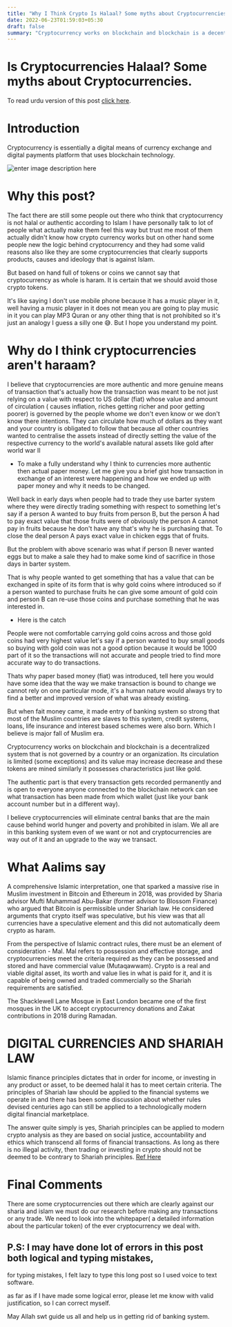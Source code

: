 ```yaml
---
title: "Why I Think Crypto Is Halaal? Some myths about Cryptocurrencies"
date: 2022-06-23T01:59:03+05:30
draft: false
summary: "Cryptocurrency works on blockchain and blockchain is a decentralized system that is not governed by a country or an organization. Its circulation is limited (some exceptions) and its value may increase decrease and these tokens are mined similarly it possesses characteristics just like gold."
---
```

  

# Is Cryptocurrencies Halaal? Some myths about Cryptocurrencies.

To read urdu version of this post [click here](/ur/why-i-think-crypto-is-halaal).
  

# Introduction

Cryptocurrency is essentially a digital means of currency exchange and digital payments platform that uses blockchain technology.

![enter image description here](https://media1.giphy.com/media/WT9wi81vtEhqt17SE4/giphy.gif?cid=ecf05e47embdp2tb0r26t355abpce3v1zmcslxwd5intwk49&rid=giphy.gif&ct=g)

# Why this post?

The fact there are still some people out there who think that cryptocurrency is not halal or authentic according to Islam I have personally talk to lot of people what actually make them feel this way but trust me most of them actually didn't know how crypto currency works but on other hand some people new the logic behind cryptocurrency and they had some valid reasons also like they are some cryptocurrencies that clearly supports products, causes and ideology that is against Islam.

  

But based on hand full of tokens or coins we cannot say that cryptocurrency as whole is haram. It is certain that we should avoid those crypto tokens.

  

It's like saying I don't use mobile phone because it has a music player in it, well having a music player in it does not mean you are going to play music in it you can play MP3 Quran or any other thing that is not prohibited so it's just an analogy I guess a silly one 😅. But I hope you understand my point.

  

# Why do I think cryptocurrencies aren't haraam?

I believe that cryptocurrencies are more authentic and more genuine means of transaction that's actually how the transaction was meant to be not just relying on a value with respect to US dollar (fiat) whose value and amount of circulation ( causes inflation, riches getting richer and poor getting poorer) is governed by the people whome we don't even know or we don't know there intentions. They can circulate how much of dollars as they want and your country is obligated to follow that because all other countries wanted to centralise the assets instead of directly setting the value of the respective currency to the world's available natural assets like gold after world war II

  

- To make a fully understand why I think to currencies more authentic then actual paper money. Let me give you a brief gist how transaction in exchange of an interest were happening and how we ended up with paper money and why it needs to be changed.

  

Well back in early days when people had to trade they use barter system where they were directly trading something with respect to something let's say if a person A wanted to buy fruits from person B, but the person A had to pay exact value that those fruits were of obviously the person A cannot pay in fruits because he don't have any that's why he is purchasing that. To close the deal person A pays exact value in chicken eggs that of fruits.

  

But the problem with above scenario was what if person B never wanted eggs but to make a sale they had to make some kind of sacrifice in those days in barter system.

  

That is why people wanted to get something that has a value that can be exchanged in spite of its form that is why gold coins where introduced so if a person wanted to purchase fruits he can give some amount of gold coin and person B can re-use those coins and purchase something that he was interested in.

  

- Here is the catch

  

People were not comfortable carrying gold coins across and those gold coins had very highest value let's say if a person wanted to buy small goods so buying with gold coin was not a good option because it would be 1000 part of it so the transactions will not accurate and people tried to find more accurate way to do transactions.

  

Thats why paper based money (fiat) was introduced, tell here you would have some idea that the way we make transaction is bound to change we cannot rely on one particular mode, it's a human nature would always try to find a better and improved version of what was already existing.

  

But when fait money came, it made entry of banking system so strong that most of the Muslim countries are slaves to this system, credit systems, loans, life insurance and interest based schemes were also born. Which I believe is major fall of Muslim era.

  

Cryptocurrency works on blockchain and blockchain is a decentralized system that is not governed by a country or an organization. Its circulation is limited (some exceptions) and its value may increase decrease and these tokens are mined similarly it possesses characteristics just like gold.

  

The authentic part is that every transaction gets recorded permanently and is open to everyone anyone connected to the blockchain network can see what transaction has been made from which wallet (just like your bank account number but in a different way).

  

I believe cryptocurrencies will eliminate central banks that are the main cause behind world hunger and poverty and prohibited in islam. We all are in this banking system even of we want or not and cryptocurrencies are way out of it and an upgrade to the way we transact.

  

# What Aalims say

A comprehensive Islamic interpretation, one that sparked a massive rise in Muslim investment in Bitcoin and Ethereum in 2018, was provided by Sharia advisor Mufti Muhammad Abu-Bakar (former advisor to Blossom Finance) who argued that Bitcoin is permissible under Shariah law. He considered arguments that crypto itself was speculative, but his view was that all currencies have a speculative element and this did not automatically deem crypto as haram.

  

From the perspective of Islamic contract rules, there must be an element of consideration - Mal. Mal refers to possession and effective storage, and cryptocurrencies meet the criteria required as they can be possessed and stored and have commercial value (Mutaqawwam). Crypto is a real and viable digital asset, its worth and value lies in what is paid for it, and it is capable of being owned and traded commercially so the Shariah requirements are satisfied.

  

The Shacklewell Lane Mosque in East London became one of the first mosques in the UK to accept cryptocurrency donations and Zakat contributions in 2018 during Ramadan.

  

# DIGITAL CURRENCIES AND SHARIAH LAW

  

Islamic finance principles dictates that in order for income, or investing in any product or asset, to be deemed halal it has to meet certain criteria. The principles of Shariah law should be applied to the financial systems we operate in and there has been some discussion about whether rules devised centuries ago can still be applied to a technologically modern digital financial marketplace.

  

The answer quite simply is yes, Shariah principles can be applied to modern crypto analysis as they are based on social justice, accountability and ethics which transcend all forms of financial transactions. As long as there is no illegal activity, then trading or investing in crypto should not be deemed to be contrary to Shariah principles. [Ref Here](https://www.qardus.com/news/what-is-cryptocurrency-and-is-it-halal)

  

# Final Comments

  

There are some cryptocurrencies out there which are clearly against our sharia and islam we must do our research before making any transactions or any trade. We need to look into the whitepaper( a detailed information about the particular token) of the ever cryptocurrency we deal with.

  

## P.S: I may have done lot of errors in this post both logical and typing mistakes,

for typing mistakes, I felt lazy to type this long post so I used voice to text software.

  

as far as if I have made some logical error, please let me know with valid justification, so I can correct myself.

  

May Allah swt guide us all and help us in getting rid of banking system.